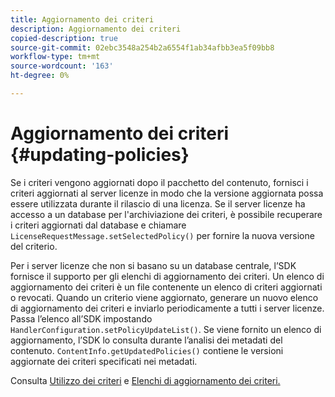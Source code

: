 ```yaml
---
title: Aggiornamento dei criteri
description: Aggiornamento dei criteri
copied-description: true
source-git-commit: 02ebc3548a254b2a6554f1ab34afbb3ea5f09bb8
workflow-type: tm+mt
source-wordcount: '163'
ht-degree: 0%

---
```


# Aggiornamento dei criteri {#updating-policies}

Se i criteri vengono aggiornati dopo il pacchetto del contenuto, fornisci i criteri aggiornati al server licenze in modo che la versione aggiornata possa essere utilizzata durante il rilascio di una licenza. Se il server licenze ha accesso a un database per l&#39;archiviazione dei criteri, è possibile recuperare i criteri aggiornati dal database e chiamare `LicenseRequestMessage.setSelectedPolicy()` per fornire la nuova versione del criterio.

Per i server licenze che non si basano su un database centrale, l’SDK fornisce il supporto per gli elenchi di aggiornamento dei criteri. Un elenco di aggiornamento dei criteri è un file contenente un elenco di criteri aggiornati o revocati. Quando un criterio viene aggiornato, generare un nuovo elenco di aggiornamento dei criteri e inviarlo periodicamente a tutti i server licenze. Passa l’elenco all’SDK impostando `HandlerConfiguration.setPolicyUpdateList()`. Se viene fornito un elenco di aggiornamento, l’SDK lo consulta durante l’analisi dei metadati del contenuto. `ContentInfo.getUpdatedPolicies()` contiene le versioni aggiornate dei criteri specificati nei metadati.

Consulta [Utilizzo dei criteri](../../../aaxs-protecting-content/content-working-with-policies/content-working-with-policies-overview.md) e [Elenchi di aggiornamento dei criteri.](/help/digital-rights-management/protecting-content/working-policies-overview/policy-update-lists/working-with-policy-update-lists.md)
